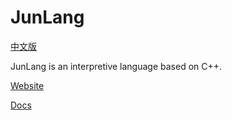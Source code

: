 # JunLang

[中文版](https://github.com/Jun-Software/JunLang/blob/master/README-zh.md)

JunLang is an interpretive language based on C++.

[Website](https://junlang.imjcj.eu.org)

[Docs](https://github.com/Jun-Software/JunLang/wiki)
